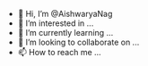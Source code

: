 - 👋 Hi, I’m @AishwaryaNag
- 👀 I’m interested in ...
- 🌱 I’m currently learning ...
- 💞️ I’m looking to collaborate on ...
- 📫 How to reach me ...

<!---
AishwaryaNag/AishwaryaNag is a ✨ special ✨ repository because its `README.md` (this file) appears on your GitHub profile.
You can click the Preview link to take a look at your changes.
--->
